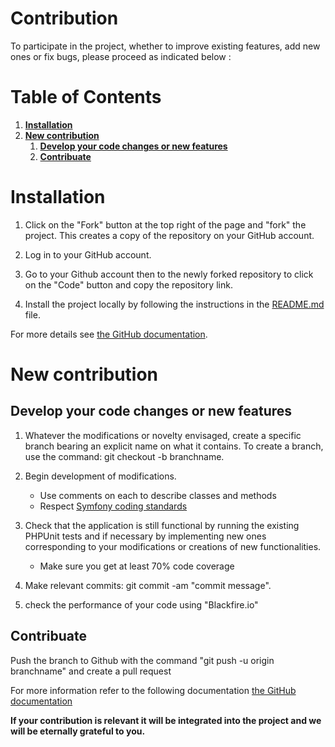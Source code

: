 Contribution
========

To participate in the project, whether to improve existing features, add new ones or fix bugs, please proceed as indicated below :

# Table of Contents
1.  __[Installation](#Installation)__
2.  __[New contribution ](#New-contribution)__
    1.  __[Develop your code changes or new features](#Develop-your-code-changes-or-new-features)__
    2.  __[Contribuate ](#contribuate)__

# Installation
1. Click on the "Fork" button at the top right of the page and "fork" the project. This creates a copy of the repository on your GitHub account.  

2. Log in to your GitHub account. 

3. Go to your Github account then to the newly forked repository to click on the "Code" button and copy the repository link. 

4. Install the project locally by following the instructions in the [README.md](../README.md) file.

For more details see [the GitHub documentation](https://docs.github.com/en/get-started/quickstart/fork-a-repo). 

# New contribution
## Develop your code changes or new features
1. Whatever the modifications or novelty envisaged, create a specific branch bearing an explicit name on what it contains. 
To create a branch, use the command: git checkout -b branchname.

2. Begin development of modifications. 

    * Use comments on each to describe classes and methods 
    * Respect [Symfony coding standards](https://symfony.com/doc/5.4/contributing/code/standards.html) 

3. Check that the application is still functional by running the existing PHPUnit tests and if necessary by implementing new ones corresponding to your modifications or creations of new functionalities. 
    * Make sure you get at least 70% code coverage 

4. Make relevant commits: git commit -am "commit message". 

5. check the performance of your code using "Blackfire.io"

## Contribuate
Push the branch to Github with the command "git push -u origin branchname" and create a pull request 

For more information refer to the following documentation [the GitHub documentation](https://docs.github.com/en/github/collaborating-with-pull-requests/proposing-changes-to-your-work-with-pull-requests/about-pull-requests) 


**If your contribution is relevant it will be integrated into the project and we will be eternally grateful to you.**